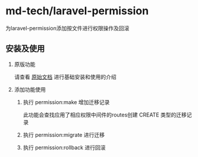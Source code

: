 # md-tech/laravel-permission
为laravel-permission添加按文件进行权限操作及回滚

## 安装及使用

1. 原版功能
   
   请查看 [原始文档](https://docs.spatie.be/laravel-permission/v2/introduction/) 进行基础安装和使用的介绍

2. 添加功能使用

   1. 执行 permission:make 增加迁移记录

      此功能会查找应用了相应权限中间件的routes创建 CREATE 类型的迁移记录
   2. 执行 permission:migrate 进行迁移
   3. 执行 permission:rollback 进行回滚